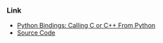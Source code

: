 ### Link
- [Python Bindings: Calling C or C++ From Python](https://realpython.com/python-bindings-overview/)
- [Source Code](https://github.com/realpython/materials/tree/master/python-bindings)